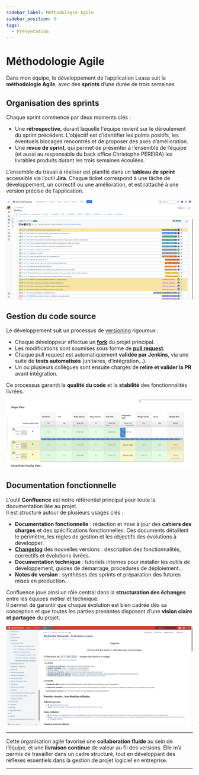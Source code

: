 ```yaml
---
sidebar_label: Méthodologie Agile
sidebar_position: 6
tags: 
  - Présentation
---
```


# Méthodologie Agile

Dans mon équipe, le développement de l’application Leasa suit la **méthodologie Agile**, avec des **sprints** d’une durée de trois semaines.

## Organisation des sprints

Chaque sprint commence par deux moments clés :

- Une **rétrospective**, durant laquelle l'équipe revient sur le déroulement du sprint précédent. L’objectif est d’identifier les points positifs, les éventuels blocages rencontrés et de proposer des axes d’amélioration.
- Une **revue de sprint**, qui permet de présenter à l’ensemble de l’équipe (et aussi au responsable du back office  Christophe PEREIRA) les livrables produits durant les trois semaines écoulées.

L’ensemble du travail à réaliser est planifié dans un **tableau de sprint** accessible via l’outil **Jira**. Chaque ticket correspond à une tâche de développement, un correctif ou une amélioration, et est rattaché à une version précise de l’application.

[![Image de Jira](Jira.png)](Jira.png)

## Gestion du code source

Le développement suit un processus de [versioning](../glossaire/Vocab.md#versioning) rigoureux :

- Chaque développeur effectue un **[fork](../glossaire/Vocab.md#fork)** du projet principal.
- Les modifications sont soumises sous forme de **[pull request](../glossaire/Vocab.md#pull-request)**.
- Chaque pull request est automatiquement **validée par Jenkins**, via une suite de **tests automatisés** (unitaires, d’intégration...).
- Un ou plusieurs collègues sont ensuite chargés de **relire et valider la PR** avant intégration.

Ce processus garantit la **qualité du code** et la **stabilité** des fonctionnalités livrées.

[![jenkins](jenkins.png)](jenkins.png)

## Documentation fonctionnelle

L’outil **Confluence** est notre référentiel principal pour toute la documentation liée au projet.  
Il est structuré autour de plusieurs usages clés :

- **Documentation fonctionnelle** : rédaction et mise à jour des **cahiers des charges** et des spécifications fonctionnelles. Ces documents détaillent le périmètre, les règles de gestion et les objectifs des évolutions à développer.  
- **[Changelog](../glossaire/Vocab.md#changelog)** des nouvelles versions : description des fonctionnalités, correctifs et évolutions livrées.
- **Documentation technique** : tutoriels internes pour installer les outils de développement, guides de démarrage, procédures de déploiement...
- **Notes de version** : synthèses des sprints et préparation des futures mises en production.

Confluence joue ainsi un rôle central dans la **structuration des échanges** entre les équipes métier et technique.  
Il permet de garantir que chaque évolution est bien cadrée dès sa conception et que toutes les parties prenantes disposent d’une **vision claire et partagée** du projet.

[![confluence](confluence.png)](confluence.png)

---

Cette organisation agile favorise une **collaboration fluide** au sein de l’équipe, et une **livraison continue** de valeur au fil des versions. Elle m’a permis de travailler dans un cadre structuré, tout en développant des réflexes essentiels dans la gestion de projet logiciel en entreprise.

---